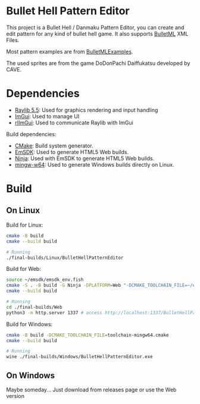 # Bullet Hell Pattern Editor

This project is a Bullet Hell / Danmaku Pattern Editor, you can create and edit pattern for any kind of bullet hell game. It also supports [BulletML](https://www.asahi-net.or.jp/~cs8k-cyu/bulletml/index_e.html) XML Files.

Most pattern examples are from [BulletMLExamples](https://github.com/dmanning23/BulletMLExamples).

The used sprites are from the game DoDonPachi Daiffukatsu developed by CAVE.

# Dependencies

- [Raylib 5.5](https://github.com/raysan5/raylib/): Used for graphics rendering and input handling
- [ImGui](https://github.com/ocornut/imgui): Used to manage UI
- [rlImGui](https://github.com/raylib-extras/rlImGui): Used to communicate Raylib with ImGui

Build dependencies:
- [CMake](https://github.com/Kitware/CMake): Build system generator.
- [EmSDK](https://emscripten.org/docs/getting_started/downloads.html): Used to generate HTML5 Web builds.
- [Ninja](https://github.com/ninja-build/ninja): Used with EmSDK to generate HTML5 Web builds.
- [mingw-w64](https://www.mingw-w64.org/build-systems/cmake/): Used to generate Windows builds directly on Linux.

# Build

## On Linux

Build for Linux:
```bash
cmake -B build
cmake --build build

# Running
./final-builds/Linux/BulletHellPatternEditor
```

Build for Web:
```bash
source ~/emsdk/emsdk_env.fish
cmake -S . -B build -G Ninja -DPLATFORM=Web "-DCMAKE_TOOLCHAIN_FILE=~/emsdk/upstream/emscripten/cmake/Modules/Platform/Emscripten.cmake"
cmake --build build

# Running
cd ./final-builds/Web
python3 -m http.server 1337 # access http://localhost:1337/BulletHellPatternEditor.html on any web browser
```

Build for Windows:
```bash
cmake -B build -DCMAKE_TOOLCHAIN_FILE=toolchain-mingw64.cmake
cmake --build build

# Running
wine ./final-builds/Windows/BulletHellPatternEditor.exe
```

## On Windows

Maybe someday... Just download from releases page or use the Web version